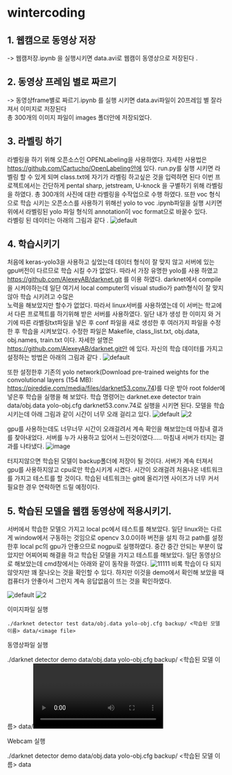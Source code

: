 # wintercoding

## 1. 웹캠으로 동영상 저장
 -> 웹캠저장.ipynb 을 실행시키면 data.avi로 웹캠이 동영상으로 저장된다 . 
 
## 2. 동영상 프레임 별로 짜르기 
  -> 동영상frame별로 짜르기.ipynb 를 실행 시키면 data.avi파일이 20프레임 별 잘라져서  이미지로 저장된다  
  총 300개의 이미지 파일이 images 폴더안에 저장되었다.
  
## 3. 라벨링 하기 
  라벨링을 하기 위해 오픈소스인 OPENLabeling을 사용하였다. 자세한 사용법은 https://github.com/Cartucho/OpenLabeling안에 있다.
  run.py를 실행 시키면 라벨링 할 수 있게 되며 class.txt에 자기가 라벨링 하고싶은 것을 입력하면 된다
  이번 프로젝트에서는 간단하게 pental sharp, jetstream, U-knock 을 구별하기 위해 라벨링을 하였다.
  총 300개의 사진에 대한 라벨링을 수작업으로 수행 하였다. 
  또한 voc 형식으로 학습 시키는 오픈소스를 사용하기 위해선 yolo to voc .ipynb파일을 실행 시키면 
  위에서 라벨링된 yolo 파일 형식의 annotation이 voc format으로 바꿀수 있다.\
  라벨링 된 데이터는 아래의 그림과 같다 . 
![default](https://user-images.githubusercontent.com/33194900/47954303-21e86180-dfcc-11e8-8678-b9e80f06cc04.PNG)

## 4. 학습시키기 
  처음에 keras-yolo3을 사용하고 싶었는데 데이터 형식이 잘 맞지 않고 서버에 있는 gpu버전이 다르므로 학습 시킬 수가 없었다. 
  따라서 가장 유명한 yolo를 사용 하였고 https://github.com/AlexeyAB/darknet.git 를 이용 하였다.
  darknet에서 compile을 시켜야하는데 일단 여기서 local computer의 visual studio가 path형식이 잘 맞지않아 학습 시키려고 수많은       
  노력을 해보았지만 할수가 없었다. 
  따라서 linux서버를 사용하였는데 이 서버는 학교에서 다른 프로젝트를 하기위해 받은 서버를 사용하였다.
  일단 내가 생성 한 이미지 와 거기에 따른 라벨링txt파일을 넣은 후 conf 파일을 새로 생성한 후 여러가지 파일을 수정한 후 학습을 시켜보았다.
  수정한 파일은 Makefile, class_list.txt, obj.data, obj.names, train.txt 이다. 자세한 설명은 https://github.com/AlexeyAB/darknet.git안       에 있다.
  자신의 학습 데이터를 가지고 설정하는 방법은 아래의 그림과 같다 . 
![default](https://user-images.githubusercontent.com/33194900/47954464-9b348400-dfcd-11e8-8b93-8dd0dd1cd50b.PNG)

  또한 설정한후 기존의 yolo network(Download pre-trained weights for the convolutional layers (154 MB): https://pjreddie.com/media/files/darknet53.conv.74)를 다운 받아 
  root folder에 넣은후 학습을 실행을 해 보았다. 
  학습 명령어는 darknet.exe detector train data/obj.data yolo-obj.cfg darknet53.conv.74로 실행을 시키면 된다. 
  모델을 학습 시키는데 아래 그림과 같이 시간이 너무 오래 걸리고 있다. 
![default](https://user-images.githubusercontent.com/33194900/47954507-14cc7200-dfce-11e8-96b1-04e1687052d8.PNG)
![2](https://user-images.githubusercontent.com/33194900/47954508-15650880-dfce-11e8-8bf2-e66ce9cf52f0.PNG)

  gpu를 사용하는데도 너무너무 시간이 오래걸려서 계속 확인을 해보았는데 마침내 결과를 찾아내었다. 서버를 누가 사용하고 있어서 느린것이였다.....
  마침내 서버가 터지는 결과를 나타냈다. 
![image](https://user-images.githubusercontent.com/33194900/47954527-42b1b680-dfce-11e8-80ef-8b439d613682.png)

터지지않으면 학습된 모델이 backup폴더에 저장이 될 것이다.
서버가 계속 터져서 gpu를 사용하지않고 cpu로만 학습시키게 시켰다.
시간이 오래걸려 처음나온 네트워크를 가지고 테스트를 할 것이다. 학습된 네트워크는 git에 올리기엔 사이즈가 너무 커서 필요한 경우 연락하면 드릴 예정이다.



## 5. 학습된 모델을 웹캠 동영상에 적용시키기. 
 서버에서 학습한 모델으 가지고 local pc에서 테스트를 해보았다.
 일단 linux와는 다르게 window에서 구동하는 것임으로 opencv 3.0.0이하 버전을 설치 하고 path를 설정한후 
 local pc의 gpu가 안좋으므로 nogpu로 실행하였다. 중간 중간 안되는 부분이 많았지만 어찌어찌 해결을 하고 
 학습된 모델을 가지고 테스트를 해보았다.
 일단 동영상으로 해보았는데 cmd창에서는 아래와 같이 동작을 하였다. 
![11111](https://user-images.githubusercontent.com/33194900/47986594-89172a80-e120-11e8-9e17-da8fe1d4adfb.PNG)
 비록 학습이 다 되지 않앗지만 꽤 잘나오는 것을 확인할 수 있다. 
 하지만 이것을 demo에서 확인해 보았을 때 
 컴퓨터가 안좋아서 그런지 계속 응답없음이 뜨는 것을 확인하였다.
 
 ![default](https://user-images.githubusercontent.com/33194900/47987001-ac8ea500-e121-11e8-80d2-805284340d51.PNG)
 ![2](https://user-images.githubusercontent.com/33194900/47987003-ae586880-e121-11e8-8bb5-c92186c42f67.PNG)
 
   
   이미지파일 실행
   
    ./darknet detector test data/obj.data yolo-obj.cfg backup/ <학습된 모델 이름> data/<image file>
   
   동영상파일 실행
   
   ./darknet detector demo data/obj.data yolo-obj.cfg backup/ <학습된 모델 이름> data/<video file>
   
   Webcam 실행
 
   ./darknet detector demo data/obj.data yolo-obj.cfg backup/ <학습된 모델 이름> data
 
 




